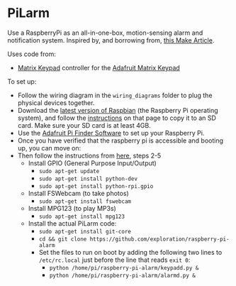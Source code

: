 PiLarm
==========

Use a RaspberryPi as an all-in-one-box, motion-sensing alarm and notification system. Inspired by, and borrowing from, [this Make Article](http://makezine.com/projects/pilarm-portable-raspberry-pi-room-alarm/).

Uses code from:
- [Matrix Keypad](https://pypi.python.org/pypi/matrix_keypad) controller for the [Adafruit Matrix Keypad](https://www.adafruit.com/products/419)

To set up:

- Follow the wiring diagram in the `wiring_diagrams` folder to plug the physical devices together.
- Download the [latest version of Raspbian](https://www.raspberrypi.org/downloads/) (the Raspberry Pi operating system), and follow the [instructions](https://www.raspberrypi.org/documentation/installation/installing-images/mac.md) on that page to copy it to an SD card. Make sure your SD card is at least 4GB.
- Use the [Adafruit Pi Finder Software](https://github.com/adafruit/Adafruit-Pi-Finder) to set up your Raspberry Pi.
- Once you have verified that the raspberry pi is accessible and booting up, you can move on:
- Then follow the instructions from [here](http://makezine.com/projects/pilarm-portable-raspberry-pi-room-alarm/), steps 2-5
  - Install GPIO (General Purpose Input/Output)
    - `sudo apt-get update`
    - `sudo apt-get install python-dev`
    - `sudo apt-get install python-rpi.gpio`
  - Install FSWebcam (to take photos)
    - `sudo apt-get install fswebcam`
  - Install MPG123 (to play MP3s)
    - `sudo apt-get install mpg123`
  - Install the actual PiLarm code:
    - `sudo apt-get install git-core`
    - `cd && git clone https://github.com/exploration/raspberry-pi-alarm`
    - Set the files to run on boot by adding the following two lines to `/etc/rc.local` just before the line that reads `exit 0`:
      - `python /home/pi/raspberry-pi-alarm/keypadd.py &`
      - `python /home/pi/raspberry-pi-alarm/alarmd.py &`
